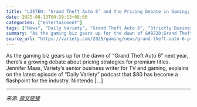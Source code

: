 ```yaml
---
title: "LISTEN: ‘Grand Theft Auto 6’ and the Pricing Debate in Gaming; Inside Variety’s Emmy Extra Editions"
date: 2025-08-13T00:29:13+08:00
categories: ["entertainment"]
tags: ["News", "Daily Variety", "Grand Theft Auto 6", "Strictly Business"]
summary: "As the gaming biz gears up for the dawn of &#8220;Grand Theft Auto 6&#8221; next year, there&#8217;s a growing debate about pricing strategies for premium titles. Jennifer Maas, Variety&#8216;s senior"
source_url: "https://variety.com/2025/gaming/news/grand-theft-auto-6-pricing-debate-emmys-daily-variety-1236487935/"
---
```


As the gaming biz gears up for the dawn of &#8220;Grand Theft Auto 6&#8221; next year, there&#8217;s a growing debate about pricing strategies for premium titles. Jennifer Maas, Variety&#8216;s senior business writer for TV and gaming, explains on the latest episode of &#8220;Daily Variety&#8221; podcast that $80 has become a flashpoint for the industry. Nintendo [&#8230;]

---

*来源: [原文链接](https://variety.com/2025/gaming/news/grand-theft-auto-6-pricing-debate-emmys-daily-variety-1236487935/)*

